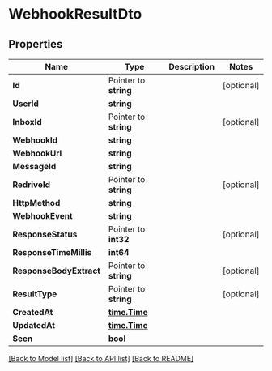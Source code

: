 # WebhookResultDto

## Properties

Name | Type | Description | Notes
------------ | ------------- | ------------- | -------------
**Id** | Pointer to **string** |  | [optional] 
**UserId** | **string** |  | 
**InboxId** | Pointer to **string** |  | [optional] 
**WebhookId** | **string** |  | 
**WebhookUrl** | **string** |  | 
**MessageId** | **string** |  | 
**RedriveId** | Pointer to **string** |  | [optional] 
**HttpMethod** | **string** |  | 
**WebhookEvent** | **string** |  | 
**ResponseStatus** | Pointer to **int32** |  | [optional] 
**ResponseTimeMillis** | **int64** |  | 
**ResponseBodyExtract** | Pointer to **string** |  | [optional] 
**ResultType** | Pointer to **string** |  | [optional] 
**CreatedAt** | [**time.Time**](time.Time) |  | 
**UpdatedAt** | [**time.Time**](time.Time) |  | 
**Seen** | **bool** |  | 

[[Back to Model list]](../README#documentation-for-models) [[Back to API list]](../README#documentation-for-api-endpoints) [[Back to README]](../README)


